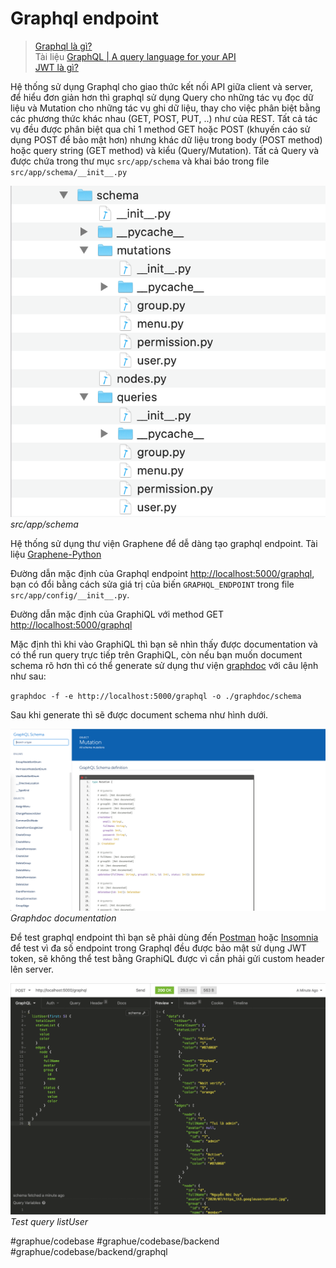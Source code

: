 # Graphql endpoint

> [Graphql là gì?](https://viblo.asia/p/cung-tim-hieu-ve-graphql-07LKX4zeKV4)  
> Tài liệu [GraphQL | A query language for your API](https://graphql.org/)  
> [JWT là gì?](https://topdev.vn/blog/jwt-la-gi/)

Hệ thống sử dụng Graphql cho giao thức kết nối API giữa client và server, để hiểu đơn giản hơn thì graphql sử dụng Query cho những tác vụ đọc dữ liệu và Mutation cho những tác vụ ghi dữ liệu, thay cho việc phân biệt bằng các phương thức khác nhau (GET, POST, PUT, ..) như của REST.
Tất cả tác vụ đều được phân biệt qua chỉ 1 method GET hoặc POST (khuyến cáo sử dụng POST để bảo mật hơn) nhưng khác dữ liệu trong body (POST method) hoặc query string (GET method) và kiểu (Query/Mutation).
Tất cả Query và được chứa trong thư mục `src/app/schema` và khai báo trong file `src/app/schema/__init__.py`

![](Graphql%20endpoint/Screen%20Shot%202020-08-05%20at%2016.20.42.png ':size=30%')
_src/app/schema_

Hệ thống sử dụng thư viện Graphene để dễ dàng tạo graphql endpoint.
Tài liệu [Graphene-Python](https://docs.graphene-python.org/en/latest/)

Đường dẫn mặc định của Graphql endpoint [http://localhost:5000/graphql](http://localhost:5000/graphql), bạn có đổi bằng cách sửa giá trị của biến `GRAPHQL_ENDPOINT` trong file `src/app/config/__init__.py`.

Đường dẫn mặc định của GraphiQL với method GET [http://localhost:5000/graphql](http://localhost:5000/graphql)

Mặc định thì khi vào GraphiQL thì bạn sẽ nhìn thấy được documentation và có thể run query trực tiếp trên GraphiQL, còn nếu bạn muốn document schema rõ hơn thì có thể generate sử dụng thư viện [graphdoc](https://github.com/2fd/graphdoc) với câu lệnh như sau:

`graphdoc -f -e http://localhost:5000/graphql -o ./graphdoc/schema`

Sau khi generate thì sẽ được document schema như hình dưới.

![](Graphql%20endpoint/Screen%20Shot%202020-08-05%20at%2016.27.45.png ':size=100%')
_Graphdoc documentation_

Để test graphql endpoint thì bạn sẽ phải dùng đến [Postman](https://learning.postman.com/docs/sending-requests/supported-api-frameworks/graphql/) hoặc [Insomnia](https://insomnia.rest/products/core/) để test vì đa số endpoint trong Graphql đều được bảo mật sử dụng JWT token, sẽ không thể test bằng GraphiQL được vì cần phải gửi custom header lên server.

![](Graphql%20endpoint/Screen%20Shot%202020-08-05%20at%2016.33.09.png)
_Test query listUser_

#graphue/codebase #graphue/codebase/backend #graphue/codebase/backend/graphql
